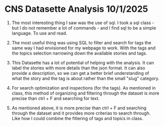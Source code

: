 # CNS Datasette Analysis 10/1/2025

1. The most interesting thing I saw was the use of sql. I took a sql class - but I do not remember a lot of commands - and I find sql to be a simple language. To use and read. 

2. The most useful thing was using SQL to filter and search for tags the same way I had envisioned for my webpage to work. With the tags and the topics selection narrowing down the available stories and tags. 

3. This Datasette has a lot of potential of helping with the analysis. It can label the stories with more details than the json format. It can also provide a description, so we can get a better brief understanding of what the story and the tag is about rather than the small "slug" category. 

4. For search optimization and inspections (for the tags). As mentioned in class, this method of organizing and filtering through the dataset is more precise than ctrl + F and searching for text. 

5. As mentioned above, it is more precise than ctrl + F and searching through the dataset and it provides more criterias to search through. Like how I could combine the fitlering of tags and topics in class. 